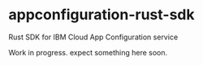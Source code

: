 # appconfiguration-rust-sdk
Rust SDK for IBM Cloud App Configuration service

Work in progress. expect something here soon.
